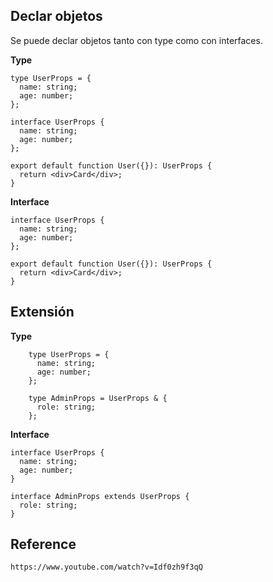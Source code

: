 ## Declar objetos
Se puede declar objetos tanto con type como con interfaces.

**Type**

    type UserProps = {
      name: string;
      age: number;
    };
    
    interface UserProps {
      name: string;
      age: number;
    };
    
    export default function User({}): UserProps {
      return <div>Card</div>;
    }
    
**Interface**
 
    interface UserProps {
      name: string;
      age: number;
    };
    
    export default function User({}): UserProps {
      return <div>Card</div>;
    }


## Extensión

**Type**

        type UserProps = {
          name: string;
          age: number;
        };
        
        type AdminProps = UserProps & {
          role: string;
        };

**Interface**

    interface UserProps {
      name: string;
      age: number;
    }
    
    interface AdminProps extends UserProps {
      role: string;
    }

   ## Reference
    https://www.youtube.com/watch?v=Idf0zh9f3qQ
